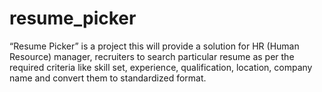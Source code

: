 # resume_picker
“Resume Picker” is a project this will provide a solution for HR (Human Resource) manager, recruiters to search particular resume as per the required criteria like skill set, experience, qualification, location, company name and convert them to standardized format.
